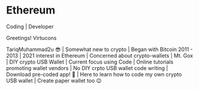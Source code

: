# Ethereum
Coding | Developer

Greetings! Virtucons

TariqMuhammad2u 😎 | Somewhat new to crypto | Began with Bitcoin 2011 - 2013 | 2021 interest in Ethereum | Concerned about crypto-wallets | Mt. Gox | DIY crypto USB Wallet | Current focus using Code | Online tutorials promoting wallet vendors | No DIY crpto USB wallet code writing | Download pre-coded app! 🤨 | Here to learn how to code my own crypto USB wallet | Create paper wallet too 😉
